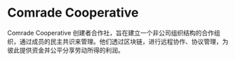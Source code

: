 # Comrade Cooperative


Comrade Cooperative 创建者合作社，旨在建立一个非公司组织结构的合作组织，通过成员的民主共识来管理。他们透过区块链，进行远程协作、协议管理，为彼此提供资金并公平分享劳动所得的利润。


